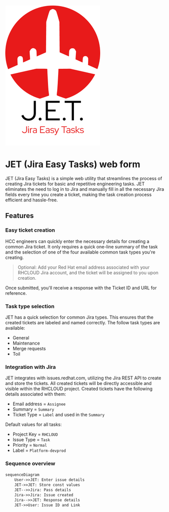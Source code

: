 ![](JET_Logo.png)

# JET (Jira Easy Tasks) web form
JET (Jira Easy Tasks) is a simple web utility that streamlines the process of creating Jira tickets for basic and repetitive engineering tasks. JET eliminates the need to log in to Jira and manually fill in all the necessary Jira fields every time you create a ticket, making the task creation process efficient and hassle-free.

## Features

### Easy ticket creation
HCC engineers can quickly enter the necessary details for creating a common Jira ticket. It only requires a quick one-line summary of the task and the selection of one of the four available common task types you're creating. 

> Optional: Add your Red Hat email address associated with your RHCLOUD Jira account, and the ticket will be assigned to you upon creation. 

Once submitted, you'll receive a response with the Ticket ID and URL for reference. 

### Task type selection
JET has a quick selection for common Jira types. This ensures that the created tickets are labeled and named correctly. The follow task types are available:
 - General
 - Maintenance
 - Merge requests
 - Toil

### Integration with Jira
JET integrates with issues.redhat.com, utilizing the Jira REST API to create and store the tickets. All created tickets will be directly accessible and visible within the RHCLOUD project. Created tickets have the following details associated with them:
 - Email address = `Assignee`
 - Summary = `Summary`
 - Ticket Type = `Label` and used in the `Summary`
 
 Default values for all tasks:
  - Project Key = `RHCLOUD`
  - Issue Type = `Task`
  - Priority = `Normal`
  - Label = `Platform-devprod`

### Sequence overview
```mermaid
sequenceDiagram
    User->>JET: Enter issue details
    JET->>JET: Store const values
    JET-->>Jira: Pass details
    Jira->>Jira: Issue created
    Jira-->>JET: Response details
    JET->>User: Issue ID and Link
```

